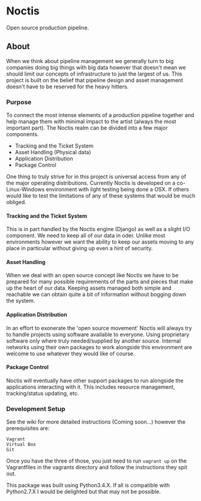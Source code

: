 # Noctis
Open source production pipeline.

## About
When we think about pipeline management we generally turn to big companies doing big things with big data however that doesn't mean we should limit our concepts of infrastructure to just the largest of us. This project is built on the belief that pipeline design and asset management doesn't have to be reserved for the heavy hitters.

### Purpose
To connect the most intense elements of a production pipeline together and help manage them with minimal impact to the artist (always the most important part). The Noctis realm can be divided into a few major components.

- Tracking and the Ticket System
- Asset Handling (Physical data)
- Application Distribution
- Package Control

One thing to truly strive for in this project is universal access from any of the major operating distributions. Currently Noctis is developed on a co-Linux-Windows environment with light testing being done a OSX. If others would like to test the limitations of any of these systems that would be much obliged.
 
#### Tracking and the Ticket System
This is in part handled by the Noctis engine (Django) as well as a slight I/O component. We need to keep all of our data in oder. Unlike most environments however we want the ability to keep our assets moving to any place in particular without giving up even a hint of security.

#### Asset Handling
When we deal with an open source concept like Noctis we have to be prepared for many possible requirements of the parts and pieces that make up the heart of our data. Keeping assets managed both simple and reachable we can obtain quite a bit of information without bogging down the system.

#### Application Distribution
In an effort to exonerate the 'open source movement' Noctis will always try to handle projects using software available to everyone. Using proprietary software only where truly needed/supplied by another source. Internal networks using their own packages to work alongside this environment are welcome to use whatever they would like of course.

#### Package Control
Noctis will eventually have other support packages to run alongside the applications interacting with it. This includes resource management, tracking/status updating, etc.

### Development Setup
See the wiki for more detailed instructions (Coming soon...) however the prerequisites are:
```
Vagrant
Virtual Box
Git
```
Once you have the three of those, you just need to run `vagrant up` on the Vagrantfiles in the vagrants directory and follow the instructions they spit out.

This package was built using Python3.4.X. If all is compatible with Python2.7.X I would be delighted but that may not be possible.